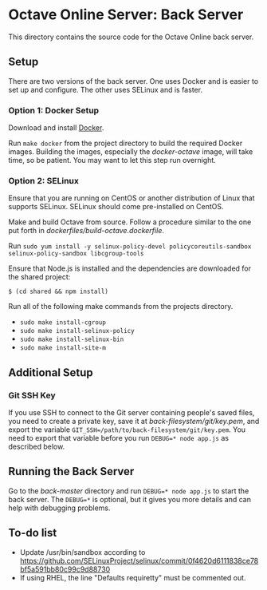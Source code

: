Octave Online Server: Back Server
=================================

This directory contains the source code for the Octave Online back server.

## Setup

There are two versions of the back server.  One uses Docker and is easier to set up and configure.  The other uses SELinux and is faster.

### Option 1: Docker Setup

Download and install [Docker](https://www.docker.com).

Run `make docker` from the project directory to build the required Docker images.  Building the images, especially the *docker-octave* image, will take time, so be patient.  You may want to let this step run overnight.

### Option 2: SELinux

Ensure that you are running on CentOS or another distribution of Linux that supports SELinux.  SELinux should come pre-installed on CentOS.

Make and build Octave from source.  Follow a procedure similar to the one put forth in *dockerfiles/build-octave.dockerfile*.

Run `sudo yum install -y selinux-policy-devel policycoreutils-sandbox selinux-policy-sandbox libcgroup-tools`

Ensure that Node.js is installed and the dependencies are downloaded for the shared project:

	$ (cd shared && npm install)

Run all of the following make commands from the projects directory.

- `sudo make install-cgroup`
- `sudo make install-selinux-policy`
- `sudo make install-selinux-bin`
- `sudo make install-site-m`

## Additional Setup

### Git SSH Key

If you use SSH to connect to the Git server containing people's saved files, you need to create a private key, save it at *back-filesystem/git/key.pem*, and export the variable `GIT_SSH=/path/to/back-filesystem/git/key.pem`.  You need to export that variable before you run `DEBUG=* node app.js` as described below.

## Running the Back Server

Go to the *back-master* directory and run `DEBUG=* node app.js` to start the back server.  The `DEBUG=*` is optional, but it gives you more details and can help with debugging problems.

## To-do list

- Update /usr/bin/sandbox according to https://github.com/SELinuxProject/selinux/commit/0f4620d6111838ce78bf5a591bb80c99c9d88730
- If using RHEL, the line "Defaults requiretty" must be commented out.
